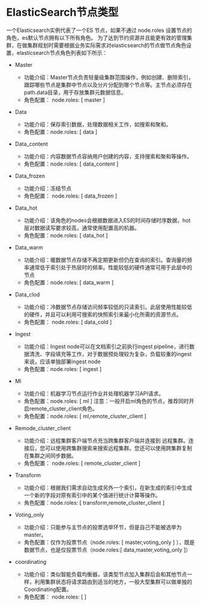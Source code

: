 # ElasticSearch节点类型

一个Elasticsearch实例代表了一个ES 节点，如果不通过 node.roles 设置节点的角色，es默认节点拥有以下所有角色。
为了达到节约资源并且能更有效的管理集群，在做集群规划时需要根据业务实际需求对elasticsearch的节点做节点角色设置，elasticsearch节点角色列表如下所示：

- Master
    - 功能介绍：Master节点负责轻量级集群范围操作，例如创建、删除索引，跟踪哪些节点是集群中节点以及分片分配到哪个节点等。主节点必须存在path.data目录，用于存放集群元数据信息。
    - 角色配置： node.roles: [ master ]
- Data
    - 功能介绍：保存索引数据，处理数据相关工作，如搜索和聚和。
    - 角色配置：node.roles: [ data ]
- Data_content
    - 功能介绍：内容数据节点容纳用户创建的内容，支持搜索和聚和等操作。
    - 角色配置：node.roles: [ data_content ]
- Data_frozen
    - 功能介绍：冻结节点
    - 角色配置： node.roles: [ data_frozen ]
- Data_hot
    - 功能介绍：该角色的nodes会根据数据进入ES的时间存储时序数据，hot层对数据读写要求较高，通常使用配置高的机器。
    - 角色配置：node.roles: [ data_hot ]
- Data_warm
    - 功能介绍：暖数据节点存储不再定期更新但仍在查询的索引。查询量的频率通常低于索引处于热层时的频率。性能较低的硬件通常可用于此层中的节点
    - 角色配置：node.roles: [ data_warm ]
- Data_clod
    - 功能介绍：冷数据节点存储访问频率较低的只读索引。此层使用性能较低的硬件，并且可以利用可搜索的快照索引来最小化所需的资源节点。
    - 角色配置： node.roles: [ data_cold ]
- Ingest
    - 功能介绍：Ingest node可以在文档索引之前执行ingest pipeline，进行数据清洗、字段填充等工作，对于数据预处理较为复杂，负载较重的ingest来说，应该单独部署ingest
      node
    - 角色配置：node.roles: [ ingest ]
- Ml
    - 功能介绍：机器学习节点运行作业并处理机器学习API请求。
    - 角色配置：node.roles: [ ml ]
      注意：一般开启ml角色的节点，推荐同时开启remote_cluster_client角色。
    - 角色配置：node.roles: [ ml,remote_cluster_client ]
- Remode_cluster_client
    - 功能介绍：远程集群客户端节点充当跨集群客户端并连接到 远程集群。连接后，您可以使用跨集群搜索来搜索远程集群。您还可以使用跨集群复制在集群之间同步数据。
    - 角色配置： node.roles: [ remote_cluster_client ]

- Transform
    - 功能介绍：根据我们需求自动生成另外一个索引，在新生成的索引中生成一个新的字段对原有索引中的某个值进行统计计算等操作。
    - 角色配置：node.roles: [ transform,remote_cluster_client ]
- Voting_only
    - 功能介绍：只能参与主节点的投票选举环节，但是自己不能被选举为master。
    - 角色配置：仅作为投票节点（node.roles: [ master,voting_only ]
      ），既是数据节点，也是仅投票节点（node.roles:[ data,master,voting_only ]）
- coordinating
    - 功能介绍：类似智能负载均衡器，该类型节点加入集群后会和其他节点一样，利用集群状态将请求路由到适当的地方，一般大型集群可以做单独的Coordinating配置。
    - 角色配置： node.roles: [  ]

